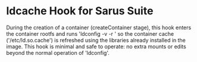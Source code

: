 # ldcache Hook for Sarus Suite

During the creation of a container (createContainer stage), this hook enters the container rootfs and runs 'ldconfig -v -r <rootfs>' so the container cache ('/etc/ld.so.cache') is refreshed using the libraries already installed in the image. This hook is minimal and safe to operate: no extra mounts or edits beyond the normal operation of 'ldconfig'.

